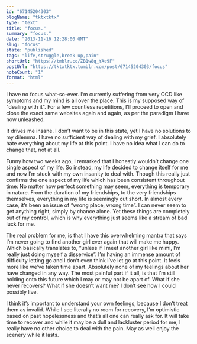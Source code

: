 ```yaml
---
id: "67145204303"
blogName: "tktxtktx"
type: "text"
title: "focus."
summary: "focus."
date: "2013-11-16 12:28:00 GMT"
slug: "focus"
state: "published"
tags: "life,struggle,break up,pain"
shortUrl: "https://tmblr.co/ZB1w8q_YAe9F"
postUrl: "https://tktxtktx.tumblr.com/post/67145204303/focus"
noteCount: "1"
format: "html"
---
```


I have no focus what-so-ever. I’m currently suffering from very OCD like symptoms and my mind is all over the place. This is my supposed way of "dealing with it". For a few countless repetitions, I’ll proceed to open and close the exact same websites again and again, as per the paradigm I have now unleashed. 

It drives me insane. I don’t want to be in this state, yet I have no solutions to my dilemma. I have no sufficient way of dealing with my grief. I absolutely hate everything about my life at this point. I have no idea what I can do to change that, not at all. 

Funny how two weeks ago, I remarked that I honestly wouldn’t change one single aspect of my life. So instead, my life decided to change itself for me and now I’m stuck with my own insanity to deal with. Though this really just confirms the one aspect of my life which has been consistent throughout time: No matter how perfect something may seem, everything is temporary in nature. From the duration of my friendships, to the very friendships themselves, everything in my life is seemingly cut short. In almost every case, it’s been an issue of “wrong place, wrong time”. I can never seem to get anything right, simply by chance alone. Yet these things are completely out of my control, which is why everything just seems like a stream of bad luck for me.

The real problem for me, is that I have this overwhelming mantra that says I’m never going to find another girl ever again that will make me happy. Which basically translates to, “unless if I meet another girl like mimi, I’m really just doing myself a disservice”. I’m having an immense amount of difficulty letting go and I don’t even think I’ve let go at this point. It feels more like we’ve taken time apart. Absolutely none of my feelings about her have changed in any way. The most painful part if it all, is that I’m still holding onto this future which I may or may not be apart of. What if she never recovers? What if she doesn’t want me? I don’t see how I could possibly live. 

I think it’s important to understand your own feelings, because I don’t treat them as invalid. While I see literally no room for recovery, I’m optimistic based on past hopelessness and that’s all one can really ask for. It will take time to recover and while it may be a dull and lackluster period for me, I really have no other choice to deal with the pain. May as well enjoy the scenery while it lasts.
